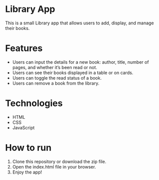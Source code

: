 # Library App
This is a small Library app that allows users to add, display, and manage their books.

# Features
- Users can input the details for a new book: author, title, number of pages, and whether it’s been read or not.
- Users can see their books displayed in a table or on cards.
- Users can toggle the read status of a book.
- Users can remove a book from the library.

# Technologies
- HTML
- CSS
- JavaScript

# How to run
1. Clone this repository or download the zip file.
2. Open the index.html file in your browser.
3. Enjoy the app!